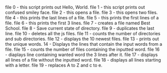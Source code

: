 file 0 - this script prints out Hello, World. file 1 - this script prints out confused smiley face. file 2 - this opens a file. file 3 - this opens two files. file 4 - this prints the last lines of a file. file 5 -  this prints the first lines of a file. file 6 - this prints the first 3 lines. file 7 - creates a file named Best School. file 8 - Save current state of directory. file 9 - duplicates the last line. file 10 - deletes all the js files. file 11 - counts the number of directories and sub directories. file 12 - displays the 10 newest files. file 13 - prints out the unique words. 14 - Displays the lines that contain the input words from a file. file 15 - counts the number of files containing the inputted word. file 16 - diaplays line containing wanted word the 3 lines after it. file 17 - displays all lines of a file without the inputted word. file 18 - displays all lines starting with a letter. file 19 - replaces A to Z and c to e.